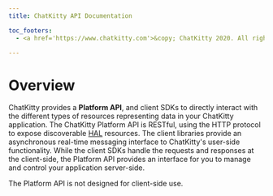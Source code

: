 ```yaml
---
title: ChatKitty API Documentation

toc_footers:
  - <a href='https://www.chatkitty.com'>&copy; ChatKitty 2020. All rights reserved</a>

---
```


# Overview

ChatKitty provides a **Platform API**, and client SDKs to directly interact with the different types of resources representing data in your ChatKitty application.
The ChatKitty Platform API is RESTful, using the HTTP protocol to expose discoverable [HAL](http://stateless.co/hal_specification.html) resources.
The client libraries provide an asynchronous real-time messaging interface to ChatKitty's user-side functionality.  While the client SDKs handle the requests and responses at the client-side,
the Platform API provides an interface for you to manage and control your application server-side.

<aside class="notice">
 The Platform API is not designed for client-side use.
</aside>
